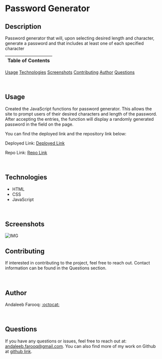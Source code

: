 # Password Generator

## Description
Password generator that will, upon selecting desired length and character, generate a password and that includes at least one of each specified character



Table of Contents |
-------------------|
[Usage](#Usage)
[Technologies](#Technologies)
[Screenshots](#Screenshots)
[Contributing](#Contributing)
[Author](#Author)
[Questions](#Questions)

<br />

## Usage

Created the JavaScript functions for password generator. This allows the site to prompt users of their desired characters and length of the password. After accepting the entries, the function will display a randomly generated password in the field on the page.

You can find the deployed link and the repository link below:

Deployed Link: [Deployed Link](https://cerafinn.github.io/password-generator)

Repo Link: [Repo Link](https://github.com/cerafinn/password-generator)

<br />

## Technologies

* HTML
* CSS
* JavaScript

<br />

## Screenshots

![IMG](./assets/images/password-generator-screenshot.png)

## Contributing

If interested in contributing to the project, feel free to reach out. Contact information can be found in the Questions section.

<br />

## Author

Andaleeb Farooq: [:octocat:](https://github.com/cerafinn)

<br />

## Questions

If you have any questions or issues, feel free to reach out at: andaleeb.farooq@gmail.com.
You can also find more of my work on Github at [github link](https://github.com/cerafinn).
